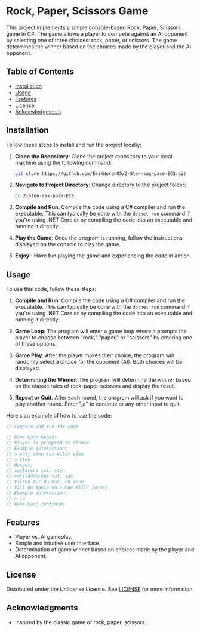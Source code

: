 # Rock, Paper, Scissors Game

This project implements a simple console-based Rock, Paper, Scissors game in C#. The game allows a player to compete against an AI opponent by selecting one of three choices: rock, paper, or scissors. The game determines the winner based on the choices made by the player and the AI opponent.

## Table of Contents

- [Installation](#installation)
- [Usage](#usage)
- [Features](#features)
- [License](#license)
- [Acknowledgments](#Acknowledgments)

## Installation

Follow these steps to install and run the project locally:

1. **Clone the Repository**: Clone the project repository to your local machine using the following command:

    ```bash
    git clone https://github.com/ErikNoren05/2-Sten-sax-pase-ECS.git
    ```

2. **Navigate to Project Directory**: Change directory to the project folder:

    ```bash
    cd 2-Sten-sax-pase-ECS
    ```

3. **Compile and Run**: Compile the code using a C# compiler and run the executable. This can typically be done with the `dotnet run` command if you're using .NET Core or by compiling the code into an executable and running it directly.

4. **Play the Game**: Once the program is running, follow the instructions displayed on the console to play the game.

5. **Enjoy!**: Have fun playing the game and experiencing the code in action.



## Usage

To use this code, follow these steps:

1. **Compile and Run**: Compile the code using a C# compiler and run the executable. This can typically be done with the `dotnet run` command if you're using .NET Core or by compiling the code into an executable and running it directly.

2. **Game Loop**: The program will enter a game loop where it prompts the player to choose between "rock," "paper," or "scissors" by entering one of these options.

3. **Game Play**: After the player makes their choice, the program will randomly select a choice for the opponent (AI). Both choices will be displayed.

4. **Determining the Winner**: The program will determine the winner based on the classic rules of rock-paper-scissors and display the result.

5. **Repeat or Quit**: After each round, the program will ask if you want to play another round. Enter "ja" to continue or any other input to quit.

Here's an example of how to use the code:

```csharp
// Compile and run the code

// Game Loop begins
// Player is prompted to choose
// Example interaction:
// > välj sten sax eller påse
// > sten
// Output:
// spelarens val: sten
// motståndarens val: sax
// Vilken tur du har, du vann!
// Vill du spela en runda till? ja/nej
// Example interaction:
// > ja
// Game Loop continues
```



## Features
- Player vs. AI gameplay.
- Simple and intuitive user interface.
- Determination of game winner based on choices made by the player and AI opponent.

## License
Distributed under the Unlicense License. See [LICENSE](LICENSE) for more information.

## Acknowledgments
- Inspired by the classic game of rock, paper, scissors.
